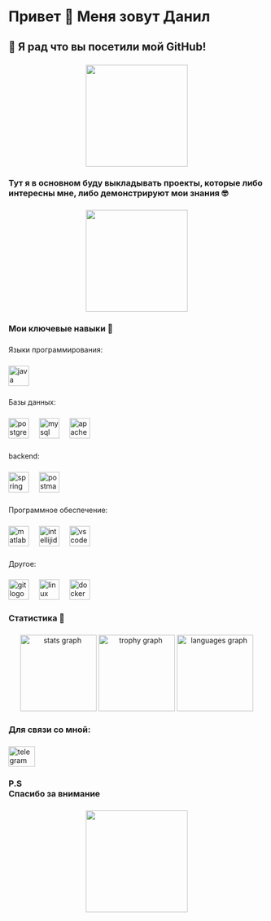 <h1 align="left">Привет 👋 Меня зовут Данил</h1>

###

<h2 align="left">🤝 Я рад что вы посетили мой  GitHub!</h2>

###

<div align="center">
  <img height="200" src="https://sun9-61.userapi.com/impg/TLahCKtV4lQEr4LhhChL-UImpfB989uL6QejdQ/vFhkzXRea74.jpg?size=717x718&quality=95&sign=63addd2f91524336c1b8cfb9cd3a4df5&type=album"  />
</div>

###

<h3 align="left">Тут я в основном буду выкладывать проекты, которые либо интересны мне, либо демонстрируют мои знания 🤓</h3>

###

<div align="center">
  <img height="200" src="https://sun9-33.userapi.com/impg/eYdk4WfTPXU-5gDoNhPCcQO55uleLJy6-NbGDA/uU6ZQyTN_f8.jpg?size=2200x2200&quality=95&sign=6f570fc0946e74cdc7540df59885a5a8&type=album"  />
</div>

###

<h3 align="left">Мои ключевые навыки 🤒</h3>

###

<p align="left">Языки программирования:</p>

###

<div align="left">
  <img src="https://cdn.jsdelivr.net/gh/devicons/devicon/icons/java/java-original.svg" height="40" alt="java logo"  />
</div>

###

<p align="left">Базы данных:</p>

###

<div align="left">
  <img src="https://cdn.simpleicons.org/postgresql/4169E1" height="40" alt="postgresql logo"  />
  <img width="12" />
  <img src="https://cdn.jsdelivr.net/gh/devicons/devicon/icons/mysql/mysql-original.svg" height="40" alt="mysql logo"  />
  <img width="12" />
  <img src="https://cdn.simpleicons.org/apachecassandra/1287B1" height="40" alt="apachecassandra logo"  />
</div>

###

<p align="left">backend:</p>

###

<div align="left">
  <img src="https://cdn.jsdelivr.net/gh/devicons/devicon/icons/spring/spring-original.svg" height="40" alt="spring logo"  />
  <img width="12" />
  <img src="https://cdn.simpleicons.org/postman/FF6C37" height="40" alt="postman logo"  />
</div>

###

<p align="left">Программное обеспечение:</p>

###

<div align="left">
  <img src="https://cdn.jsdelivr.net/gh/devicons/devicon/icons/matlab/matlab-original.svg" height="40" alt="matlab logo"  />
  <img width="12" />
  <img src="https://skillicons.dev/icons?i=idea" height="40" alt="intellijidea logo"  />
  <img width="12" />
  <img src="https://cdn.jsdelivr.net/gh/devicons/devicon/icons/vscode/vscode-original.svg" height="40" alt="vscode logo"  />
</div>

###

<p align="left">Другое:</p>

###

<div align="left">
  <img src="https://cdn.jsdelivr.net/gh/devicons/devicon/icons/git/git-original.svg" height="40" alt="git logo"  />
  <img width="12" />
  <img src="https://cdn.jsdelivr.net/gh/devicons/devicon/icons/linux/linux-original.svg" height="40" alt="linux logo"  />
  <img width="12" />
  <img src="https://cdn.jsdelivr.net/gh/devicons/devicon/icons/docker/docker-original.svg" height="40" alt="docker logo"  />
</div>

###

<h3 align="left">Статистика 👾</h3>

###

<div align="center">
  <img src="https://github-readme-stats.vercel.app/api?username=signum-solis&hide_title=false&hide_rank=false&show_icons=true&include_all_commits=true&count_private=true&disable_animations=false&theme=dracula&locale=en&hide_border=false&order=1" height="150" alt="stats graph"  />
  <img src="https://github-profile-trophy.vercel.app?username=signum-solis&theme=dracula&column=-1&row=1&margin-w=8&margin-h=8&no-bg=false&no-frame=false&order=4" height="150" alt="trophy graph"  />
  <img src="https://github-readme-stats.vercel.app/api/top-langs?username=signum-solis&locale=en&hide_title=false&layout=compact&card_width=320&langs_count=5&theme=dracula&hide_border=false&order=2" height="150" alt="languages graph"  />
</div>

###

<h3 align="left">Для связи со мной:</h3>

###

<div align="left">
  <a href="https://t.me/s0berry" target="_blank">
    <img src="https://raw.githubusercontent.com/maurodesouza/profile-readme-generator/master/src/assets/icons/social/telegram/default.svg" width="52" height="40" alt="telegram logo"  />
  </a>
</div>

###

<h3 align="left">P.S<br>Спасибо за внимание</h3>

###

<div align="center">
  <img height="200" src="https://sun9-73.userapi.com/impg/kIjfI1wY7PHRTPxMrOwTF5oh_EEwN9_16dNMLw/q4kLsdUmaQM.jpg?size=780x706&quality=95&sign=fac1752aacb282ebf51ef0f733b60827&type=album"  />
</div>

###
